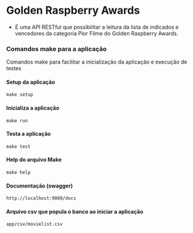 
# Golden Raspberry Awards

  


- É uma API RESTful que possibilitar a leitura da lista de indicados e vencedores da categoria Pior Filme do Golden Raspberry Awards.

  

### Comandos make para a aplicação

Comandos make para facilitar a inicialização da aplicação e execução de testes

#### Setup da aplicação

    make setup

#### Inicializa a aplicação

    make run


#### Testa a aplicação

    make test

#### Help do arquivo Make

    make help

#### Documentação (swagger)

    http://localhost:9000/docs

#### Arquivo csv que popula o banco ao iniciar a aplicação

    app/csv/movielist.csv
